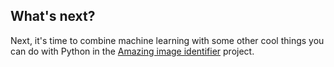 ## What's next?

Next, it's time to combine machine learning with some other cool things you can do with Python in the [Amazing image identifier](#) project.

